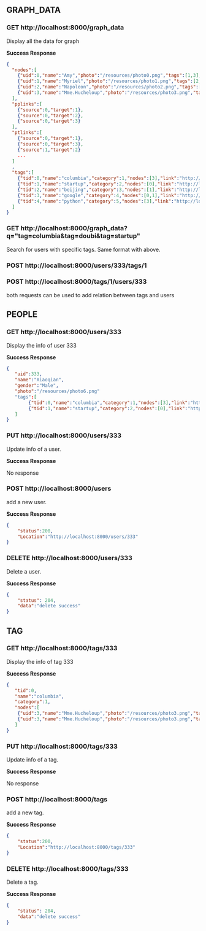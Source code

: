 GRAPH_DATA
-------------
### GET http://localhost:8000/graph_data
Display all the data for graph

**Success Response**
```json
{
  "nodes":[
    {"uid":0,"name":"Amy","photo":"/resources/photo0.png","tags":[1,3],"link":"http://localhost:8000/users/0"},
    {"uid":1,"name":"Myriel","photo":"/resources/photo1.png","tags":[2,3],"link":"http://localhost:8000/users/1"},
    {"uid":2,"name":"Napoleon","photo":"/resources/photo2.png","tags":[4],"link":"http://localhost:8000/users/2"},
    {"uid":3,"name":"Mme.Hucheloup","photo":"/resources/photo3.png","tags":[0,4],"link":"http://localhost:8000/users/3"}
  ],
  "pplinks":[
    {"source":0,"target":1},
    {"source":0,"target":2},
    {"source":0,"target":3}
  ],
  "ptlinks":[
    {"source":0,"target":1},
    {"source":0,"target":3},
    {"source":1,"target":2}
    ...
  ]
  ,
  "tags":[
    {"tid":0,"name":"columbia","category":1,"nodes":[3],"link":"http://localhost:8000/tags/0"},
    {"tid":1,"name":"startup","category":2,"nodes":[0],"link":"http://localhost:8000/tags/1"},
    {"tid":2,"name":"beijing","category":3,"nodes":[1],"link":"http://localhost:8000/tags/2"},
    {"tid":3,"name":"google","category":4,"nodes":[0,1],"link":"http://localhost:8000/tags/3"},
    {"tid":4,"name":"python","category":5,"nodes":[3],"link":"http://localhost:8000/tags/4"}
  ]
}

```
### GET http://localhost:8000/graph_data?q="tag=columbia&tag=doubi&tag=startup"
Search for users with specific tags. Same format with above.

### POST http://localhost:8000/users/333/tags/1
### POST http://localhost:8000/tags/1/users/333
both requests can be used to add relation between tags and users


PEOPLE
-------------
### GET http://localhost:8000/users/333
Display the info of user 333

**Success Response**

```json
{
   "uid":333,
   "name":"Xiaoqian",
   "gender":"Male",
   "photo":"/resources/photo6.png"
   "tags":[
        {"tid":0,"name":"columbia","category":1,"nodes":[3],"link":"http://localhost:8000/tags/0"},
        {"tid":1,"name":"startup","category":2,"nodes":[0],"link":"http://localhost:8000/tags/1"}
   ]
}

```

### PUT http://localhost:8000/users/333

Update info of a user.

**Success Response**

No response



### POST http://localhost:8000/users

add a new user.

**Success Response**

```json
{
    "status":200,
    "Location":"http://localhost:8000/users/333"
}
```



### DELETE http://localhost:8000/users/333

Delete a user.

**Success Response**

```json
{
    "status": 204,
    "data":"delete success"
}
```

TAG
-------------
### GET http://localhost:8000/tags/333
Display the info of tag 333

**Success Response**

```json
{
   "tid":0,
   "name":"columbia",
   "category":1,
   "nodes":[
    {"uid":3,"name":"Mme.Hucheloup","photo":"/resources/photo3.png","tags":[0,4],"link":"http://localhost:8000/users/3"},
    {"uid":3,"name":"Mme.Hucheloup","photo":"/resources/photo3.png","tags":[0,4],"link":"http://localhost:8000/users/3"}
   ]
}

```

### PUT http://localhost:8000/tags/333

Update info of a tag.

**Success Response**

No response



### POST http://localhost:8000/tags

add a new tag.

**Success Response**

```json
{
    "status":200,
    "Location":"http://localhost:8000/tags/333"
}
```



### DELETE http://localhost:8000/tags/333

Delete a tag.

**Success Response**

```json
{
    "status": 204,
    "data":"delete success"
}
```
